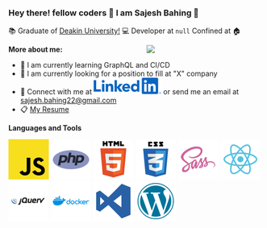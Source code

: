 ### Hey there! fellow coders 👋 I am Sajesh Bahing 👋

:books: Graduate of [Deakin University!](https://www.deakin.edu.au/)
:computer: Developer at `null`
Confined at :house:

<img align="right" src="https://media3.giphy.com/media/wpoLqr5FT1sY0/giphy.gif?cid=ecf05e472akw10j0dsk6yb3tes6uh7bzxru2782zfmq1sq27&rid=giphy.gif" width="230" />

**More about me:**
* :pencil: I am currently learning GraphQL and CI/CD
* :eyes: I am currently looking for a position to fill at "X" company 
* :link: Connect with me at [![Linkedin](https://github.com/SajeshBahing/SajeshBahing/blob/master/linkedin.svg)](https://www.linkedin.com/in/sajesh-bahing/) or send me an email at [sajesh.bahing22@gmail.com](mailto:sajesh.bahing22@gmail.com)
* :clipboard: [My Resume](https://drive.google.com/file/d/1xCWuLiR7BsuGAK-KlWl52iB8hMbrQq6a/view?usp=sharing)

**Languages and Tools**

![Js](https://github.com/SajeshBahing/SajeshBahing/blob/master/javascript.svg?v=1)
![PHP](https://github.com/SajeshBahing/SajeshBahing/blob/master/php.svg?v=1)
![HTML5](https://github.com/SajeshBahing/SajeshBahing/blob/master/html5.svg?v=1)
![CSS3](https://github.com/SajeshBahing/SajeshBahing/blob/master/css3.svg?v=1)
![SASS](https://github.com/SajeshBahing/SajeshBahing/blob/master/sass.svg?v=1)
![Reactjs](https://github.com/SajeshBahing/SajeshBahing/blob/master/react.svg?v=1)
![jQuery](https://github.com/SajeshBahing/SajeshBahing/blob/master/jquery.svg?v=1)
![Docker](https://github.com/SajeshBahing/SajeshBahing/blob/master/docker.svg?v=1)
![VSCode](https://github.com/SajeshBahing/SajeshBahing/blob/master/vscode.svg?v=1)
![Wordpress](https://github.com/SajeshBahing/SajeshBahing/blob/master/wordpress.svg?v=1)

<!--
**SajeshBahing/SajeshBahing** is a ✨ _special_ ✨ repository because its `README.md` (this file) appears on your GitHub profile.

Here are some ideas to get you started:

- 🔭 I’m currently working on ...
- 🌱 I’m currently learning ...
- 👯 I’m looking to collaborate on ...
- 🤔 I’m looking for help with ...
- 💬 Ask me about ...
- 📫 How to reach me: ...
- 😄 Pronouns: ...
- ⚡ Fun fact: ...
-->

